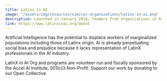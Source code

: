 ```yaml
---
title: Latinx in AI
image: "/assets/img/resources/similar-organizations/latinx-in-ai.png"
description: Launched in January 2018, leaders from organizations in Artificial Intelligence, Education, Research, Finance, and Social Impact banded together to create a group that would be focused on “Creating Opportunity for LatinX in AI.”
link: https://www.latinxinai.org/about
---
```


Artificial Intelligence has the potential to displace workers of marginalized populations including those of Latinx origin. AI is already perpetuating social bias and prejudice because it lacks representation of LatinX professionals in the AI industry.

LatinX in AI Org and programs are volunteer run and fiscally sponsored by the Accel AI Institute, 501(c)3 Non-Profit. Support our work by donating to our Open Collective.
